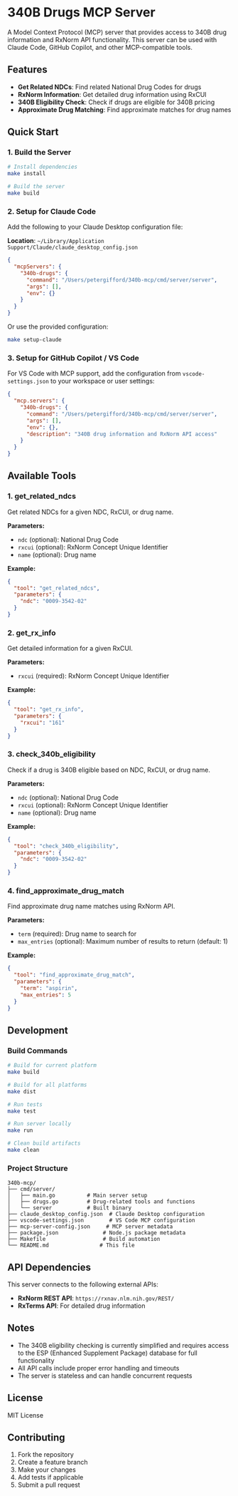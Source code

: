 # 340B Drugs MCP Server

A Model Context Protocol (MCP) server that provides access to 340B drug information and RxNorm API functionality. This server can be used with Claude Code, GitHub Copilot, and other MCP-compatible tools.

## Features

- **Get Related NDCs**: Find related National Drug Codes for drugs
- **RxNorm Information**: Get detailed drug information using RxCUI
- **340B Eligibility Check**: Check if drugs are eligible for 340B pricing
- **Approximate Drug Matching**: Find approximate matches for drug names

## Quick Start

### 1. Build the Server

```bash
# Install dependencies
make install

# Build the server
make build
```

### 2. Setup for Claude Code

Add the following to your Claude Desktop configuration file:

**Location**: `~/Library/Application Support/Claude/claude_desktop_config.json`

```json
{
  "mcpServers": {
    "340b-drugs": {
      "command": "/Users/petergifford/340b-mcp/cmd/server/server",
      "args": [],
      "env": {}
    }
  }
}
```

Or use the provided configuration:
```bash
make setup-claude
```

### 3. Setup for GitHub Copilot / VS Code

For VS Code with MCP support, add the configuration from `vscode-settings.json` to your workspace or user settings:

```json
{
  "mcp.servers": {
    "340b-drugs": {
      "command": "/Users/petergifford/340b-mcp/cmd/server/server",
      "args": [],
      "env": {},
      "description": "340B drug information and RxNorm API access"
    }
  }
}
```

## Available Tools

### 1. get_related_ndcs
Get related NDCs for a given NDC, RxCUI, or drug name.

**Parameters:**
- `ndc` (optional): National Drug Code
- `rxcui` (optional): RxNorm Concept Unique Identifier  
- `name` (optional): Drug name

**Example:**
```json
{
  "tool": "get_related_ndcs",
  "parameters": {
    "ndc": "0009-3542-02"
  }
}
```

### 2. get_rx_info
Get detailed information for a given RxCUI.

**Parameters:**
- `rxcui` (required): RxNorm Concept Unique Identifier

**Example:**
```json
{
  "tool": "get_rx_info", 
  "parameters": {
    "rxcui": "161"
  }
}
```

### 3. check_340b_eligibility
Check if a drug is 340B eligible based on NDC, RxCUI, or drug name.

**Parameters:**
- `ndc` (optional): National Drug Code
- `rxcui` (optional): RxNorm Concept Unique Identifier
- `name` (optional): Drug name

**Example:**
```json
{
  "tool": "check_340b_eligibility",
  "parameters": {
    "ndc": "0009-3542-02"
  }
}
```

### 4. find_approximate_drug_match
Find approximate drug name matches using RxNorm API.

**Parameters:**
- `term` (required): Drug name to search for
- `max_entries` (optional): Maximum number of results to return (default: 1)

**Example:**
```json
{
  "tool": "find_approximate_drug_match",
  "parameters": {
    "term": "aspirin",
    "max_entries": 5
  }
}
```

## Development

### Build Commands

```bash
# Build for current platform
make build

# Build for all platforms
make dist

# Run tests
make test

# Run server locally
make run

# Clean build artifacts
make clean
```

### Project Structure

```
340b-mcp/
├── cmd/server/
│   ├── main.go          # Main server setup
│   ├── drugs.go         # Drug-related tools and functions
│   └── server           # Built binary
├── claude_desktop_config.json  # Claude Desktop configuration
├── vscode-settings.json        # VS Code MCP configuration
├── mcp-server-config.json     # MCP server metadata
├── package.json              # Node.js package metadata
├── Makefile                  # Build automation
└── README.md                # This file
```

## API Dependencies

This server connects to the following external APIs:
- **RxNorm REST API**: `https://rxnav.nlm.nih.gov/REST/`
- **RxTerms API**: For detailed drug information

## Notes

- The 340B eligibility checking is currently simplified and requires access to the ESP (Enhanced Supplement Package) database for full functionality
- All API calls include proper error handling and timeouts
- The server is stateless and can handle concurrent requests

## License

MIT License

## Contributing

1. Fork the repository
2. Create a feature branch
3. Make your changes
4. Add tests if applicable
5. Submit a pull request